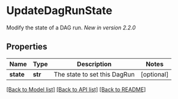 # UpdateDagRunState

Modify the state of a DAG run.  *New in version 2.2.0* 

## Properties
Name | Type | Description | Notes
------------ | ------------- | ------------- | -------------
**state** | **str** | The state to set this DagRun | [optional] 

[[Back to Model list]](../README.md#documentation-for-models) [[Back to API list]](../README.md#documentation-for-api-endpoints) [[Back to README]](../README.md)


